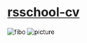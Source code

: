 # [rsschool-cv](https://elenelelashvili.github.io/rsschool-cv/cv)
![fibo](https://user-images.githubusercontent.com/102155269/164072252-257ed777-4084-4c30-832b-1ac12dc54265.jpg)
![picture](https://user-images.githubusercontent.com/102155269/164072266-e41dd801-00b0-4873-94ed-c8de1ea16048.png)
